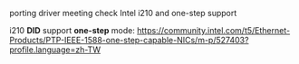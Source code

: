 porting driver
meeting 
check Intel i210 and one-step support

i210  **DID** support **one-step** mode:
https://community.intel.com/t5/Ethernet-Products/PTP-IEEE-1588-one-step-capable-NICs/m-p/527403?profile.language=zh-TW


